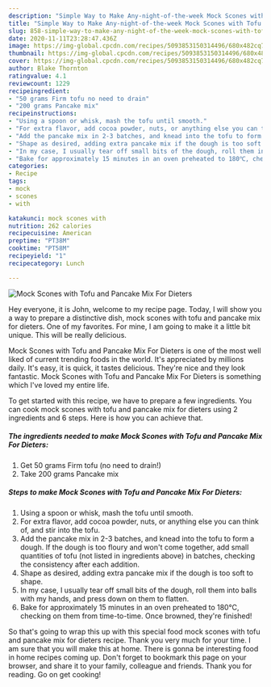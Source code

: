 ```yaml
---
description: "Simple Way to Make Any-night-of-the-week Mock Scones with Tofu and Pancake Mix For Dieters"
title: "Simple Way to Make Any-night-of-the-week Mock Scones with Tofu and Pancake Mix For Dieters"
slug: 858-simple-way-to-make-any-night-of-the-week-mock-scones-with-tofu-and-pancake-mix-for-dieters
date: 2020-11-11T23:28:47.436Z
image: https://img-global.cpcdn.com/recipes/5093853150314496/680x482cq70/mock-scones-with-tofu-and-pancake-mix-for-dieters-recipe-main-photo.jpg
thumbnail: https://img-global.cpcdn.com/recipes/5093853150314496/680x482cq70/mock-scones-with-tofu-and-pancake-mix-for-dieters-recipe-main-photo.jpg
cover: https://img-global.cpcdn.com/recipes/5093853150314496/680x482cq70/mock-scones-with-tofu-and-pancake-mix-for-dieters-recipe-main-photo.jpg
author: Blake Thornton
ratingvalue: 4.1
reviewcount: 1229
recipeingredient:
- "50 grams Firm tofu no need to drain"
- "200 grams Pancake mix"
recipeinstructions:
- "Using a spoon or whisk, mash the tofu until smooth."
- "For extra flavor, add cocoa powder, nuts, or anything else you can think of, and stir into the tofu."
- "Add the pancake mix in 2-3 batches, and knead into the tofu to form a dough. If the dough is too floury and won&#39;t come together, add small quantities of tofu (not listed in ingredients above) in batches, checking the consistency after each addition."
- "Shape as desired, adding extra pancake mix if the dough is too soft to shape."
- "In my case, I usually tear off small bits of the dough, roll them into balls with my hands, and press down on them to flatten."
- "Bake for approximately 15 minutes in an oven preheated to 180℃, checking on them from time-to-time. Once browned, they&#39;re finished!"
categories:
- Recipe
tags:
- mock
- scones
- with

katakunci: mock scones with 
nutrition: 262 calories
recipecuisine: American
preptime: "PT38M"
cooktime: "PT58M"
recipeyield: "1"
recipecategory: Lunch

---
```



![Mock Scones with Tofu and Pancake Mix For Dieters](https://img-global.cpcdn.com/recipes/5093853150314496/680x482cq70/mock-scones-with-tofu-and-pancake-mix-for-dieters-recipe-main-photo.jpg)

Hey everyone, it is John, welcome to my recipe page. Today, I will show you a way to prepare a distinctive dish, mock scones with tofu and pancake mix for dieters. One of my favorites. For mine, I am going to make it a little bit unique. This will be really delicious.

Mock Scones with Tofu and Pancake Mix For Dieters is one of the most well liked of current trending foods in the world. It's appreciated by millions daily. It's easy, it is quick, it tastes delicious. They're nice and they look fantastic. Mock Scones with Tofu and Pancake Mix For Dieters is something which I've loved my entire life.




To get started with this recipe, we have to prepare a few ingredients. You can cook mock scones with tofu and pancake mix for dieters using 2 ingredients and 6 steps. Here is how you can achieve that.

<!--inarticleads1-->

##### The ingredients needed to make Mock Scones with Tofu and Pancake Mix For Dieters:

1. Get 50 grams Firm tofu (no need to drain!)
1. Take 200 grams Pancake mix




<!--inarticleads2-->

##### Steps to make Mock Scones with Tofu and Pancake Mix For Dieters:

1. Using a spoon or whisk, mash the tofu until smooth.
1. For extra flavor, add cocoa powder, nuts, or anything else you can think of, and stir into the tofu.
1. Add the pancake mix in 2-3 batches, and knead into the tofu to form a dough. If the dough is too floury and won&#39;t come together, add small quantities of tofu (not listed in ingredients above) in batches, checking the consistency after each addition.
1. Shape as desired, adding extra pancake mix if the dough is too soft to shape.
1. In my case, I usually tear off small bits of the dough, roll them into balls with my hands, and press down on them to flatten.
1. Bake for approximately 15 minutes in an oven preheated to 180℃, checking on them from time-to-time. Once browned, they&#39;re finished!




So that's going to wrap this up with this special food mock scones with tofu and pancake mix for dieters recipe. Thank you very much for your time. I am sure that you will make this at home. There is gonna be interesting food in home recipes coming up. Don't forget to bookmark this page on your browser, and share it to your family, colleague and friends. Thank you for reading. Go on get cooking!
